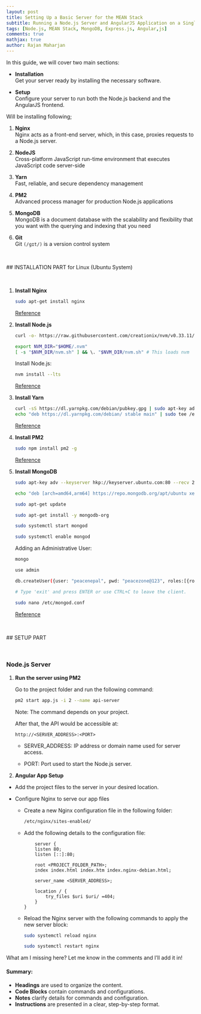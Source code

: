 ```yaml
---
layout: post
title: Setting Up a Basic Server for the MEAN Stack
subtitle: Running a Node.js Server and AngularJS Application on a Single Ubuntu Server
tags: [Node.js, MEAN Stack, MongoDB, Express.js, Angular,js]
comments: true
mathjax: true
author: Rajan Maharjan
---
```


In this guide, we will cover two main sections:

- **Installation**  
  Get your server ready by installing the necessary software.


- **Setup**  
  Configure your server to run both the Node.js backend and the AngularJS frontend.

Will be installing following;

1. **Nginx**  
  Nginx acts as a front-end server, which, in this case, proxies requests to a Node.js server.

2. **NodeJS**  
  Cross-platform JavaScript run-time environment that executes JavaScript code server-side

3. **Yarn**  
  Fast, reliable, and secure dependency management

4. **PM2**  
  Advanced process manager for production Node.js applications

5. **MongoDB**  
  MongoDB is a document database with the scalability and flexibility that you want with the querying and indexing that you need

6. **Git**  
  Git `(/ɡɪt/)` is a version control system





<p>&nbsp;</p>
## INSTALLATION PART for Linux (Ubuntu System)
<p>&nbsp;</p>

1. **Install Nginx**

    ```bash
    sudo apt-get install nginx
    ```

    [Reference](https://www.digitalocean.com/community/tutorials/how-to-install-nginx-on-ubuntu-16-04)


2. **Install Node.js**

    ```bash
    curl -o- https://raw.githubusercontent.com/creationix/nvm/v0.33.11/install.sh | bash

    export NVM_DIR="$HOME/.nvm"
    [ -s "$NVM_DIR/nvm.sh" ] && \. "$NVM_DIR/nvm.sh" # This loads nvm
    ```

    Install Node.js:

    ```bash
    nvm install --lts
    ```

    [Reference](https://www.digitalocean.com/community/tutorials/how-to-install-nginx-on-ubuntu-16-04)


3. **Install Yarn**

    ```bash
    curl -sS https://dl.yarnpkg.com/debian/pubkey.gpg | sudo apt-key add -
    echo "deb https://dl.yarnpkg.com/debian/ stable main" | sudo tee /etc/apt/sources.list.d/yarn.list
    ```

    [Reference](https://yarnpkg.com/lang/en/docs/install/#debian-stable)


4. **Install PM2**

    ```bash
    sudo npm install pm2 -g
    ```

    [Reference](https://www.digitalocean.com/community/tutorials/how-to-use-pm2-to-setup-a-node-js-production-environment-on-an-ubuntu-vps)


5. **Install MongoDB**

    ```bash
    sudo apt-key adv --keyserver hkp://keyserver.ubuntu.com:80 --recv 2930ADAE8CAF5059EE73BB4B58712A2291FA4AD5

    echo "deb [arch=amd64,arm64] https://repo.mongodb.org/apt/ubuntu xenial/mongodb-org/3.6 multiverse" | sudo tee /etc/apt/sources.list.d/mongodb-org-3.6.list

    sudo apt-get update

    sudo apt-get install -y mongodb-org

    sudo systemctl start mongod

    sudo systemctl enable mongod
    ```

    Adding an Administrative User:

    ```bash
    mongo

    use admin

    db.createUser({user: "peacenepal", pwd: "peacezone@123", roles:[{role:"dbAdminAnyDatabase", db: "admin"}]})

    # Type 'exit' and press ENTER or use CTRL+C to leave the client.

    sudo nano /etc/mongod.conf
    ```

    [Reference](https://www.digitalocean.com/community/tutorials/how-to-install-and-secure-mongodb-on-ubuntu-16-04)


<p>&nbsp;</p>
## SETUP PART
<p>&nbsp;</p>

### Node.js Server

1. **Run the server using PM2**

   Go to the project folder and run the following command:

   ```bash
   pm2 start app.js -i 2 --name api-server
   ```

   Note: The command depends on your project.

   After that, the API would be accessible at:

   
   `http://<SERVER_ADDRESS>:<PORT>`
   

   - SERVER_ADDRESS: IP address or domain name used for server access.

   - PORT: Port used to start the Node.js server.


2. **Angular App Setup**

- Add the project files to the server in your desired location.
-  Configure Nginx to serve our app files
    
    - Create a new Nginx configuration file in the following folder:
    
        ```bash
        /etc/nginx/sites-enabled/ 
        ```
    <!-- Adding a blank line for spacing -->
    
    - Add the following details to the configuration file:

        ``` nginx
            server {
            listen 80;
            listen [::]:80;

            root <PROJECT_FOLDER_PATH>;
            index index.html index.htm index.nginx-debian.html;

            server_name <SERVER_ADDRESS>;

            location / {
                try_files $uri $uri/ =404;
            }
        }
        ```
    <!-- Adding a blank line for spacing -->

    - Reload the Nginx server with the following commands to apply the new server block:
    
        ``` bash
        sudo systemctl reload nginx
        
        sudo systemctl restart nginx
        ```


What am I missing here? Let me know in the comments and I’ll add it in!

#### Summary:
- **Headings** are used to organize the content.
- **Code Blocks** contain commands and configurations.
- **Notes** clarify details for commands and configuration.
- **Instructions** are presented in a clear, step-by-step format.
